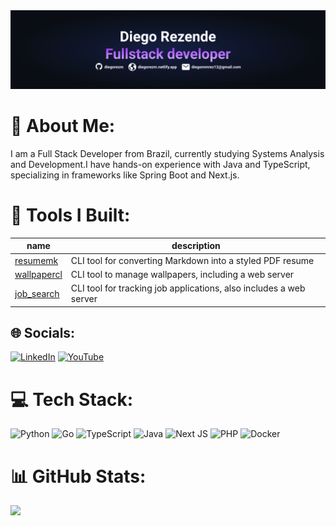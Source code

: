 <img src="./header.png" alt="header">

# 💫 About Me:

I am a Full Stack Developer from Brazil, currently studying Systems Analysis and Development.I have hands-on experience with Java and TypeScript, specializing in frameworks like Spring Boot and Next.js.

# 🔧 Tools I Built:

| name | description |
|--|--|
| [resumemk](https://github.com/diegorezm/resumemk) | CLI tool for converting Markdown into a styled PDF resume |
| [wallpapercl](https://github.com/diegorezm/wallpapercl) | CLI tool to manage wallpapers, including a web server |
| [job_search](https://github.com/diegorezm/job-search) | CLI tool for tracking job applications, also includes a web server |


## 🌐 Socials:

[![LinkedIn](https://img.shields.io/badge/LinkedIn-%230077B5.svg?logo=linkedin&logoColor=white)](https://linkedin.com/in/diegorezm) [![YouTube](https://img.shields.io/badge/YouTube-%23FF0000.svg?logo=YouTube&logoColor=white)](https://youtube.com/@diegomoura6910)

# 💻 Tech Stack:

![Python](https://img.shields.io/badge/python-3670A0?style=for-the-badge&logo=python&logoColor=ffdd54) ![Go](https://img.shields.io/badge/go-%2300ADD8.svg?style=for-the-badge&logo=go&logoColor=white) ![TypeScript](https://img.shields.io/badge/typescript-%23007ACC.svg?style=for-the-badge&logo=typescript&logoColor=white) ![Java](https://img.shields.io/badge/java-%23ED8B00.svg?style=for-the-badge&logo=openjdk&logoColor=white) ![Next JS](https://img.shields.io/badge/Next-black?style=for-the-badge&logo=next.js&logoColor=white) ![PHP](https://img.shields.io/badge/php-%23777BB4.svg?style=for-the-badge&logo=php&logoColor=white)
![Docker](https://img.shields.io/badge/docker-%230db7ed.svg?style=for-the-badge&logo=docker&logoColor=white)

# 📊 GitHub Stats:

![](https://github-readme-stats.vercel.app/api/top-langs/?username=diegorezm&theme=midnight-purple&hide_border=true&include_all_commits=false&count_private=false&layout=compact)

<!-- Proudly created with GPRM ( https://gprm.itsvg.in ) -->
